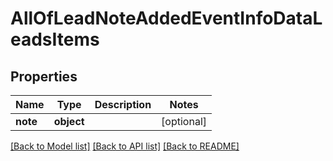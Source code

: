 # AllOfLeadNoteAddedEventInfoDataLeadsItems

## Properties
Name | Type | Description | Notes
------------ | ------------- | ------------- | -------------
**note** | **object** |  | [optional] 

[[Back to Model list]](../../README.md#documentation-for-models) [[Back to API list]](../../README.md#documentation-for-api-endpoints) [[Back to README]](../../README.md)

